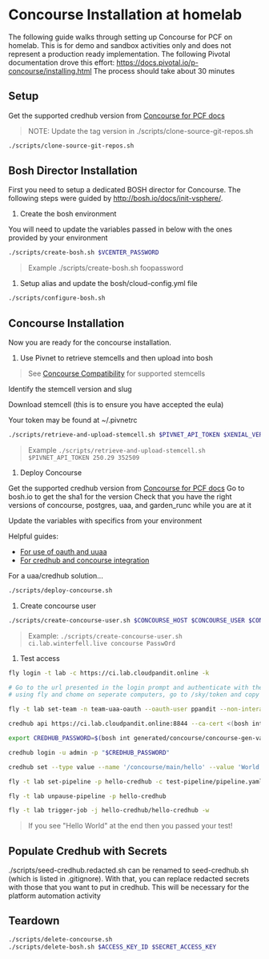# Concourse Installation at homelab

The following guide walks through setting up Concourse for PCF on homelab.  This is for demo and sandbox activities only and does not represent a production ready implementation. The following Pivotal documentation drove this effort: https://docs.pivotal.io/p-concourse/installing.html
The process should take about 30 minutes

## Setup

Get the supported credhub version from [Concourse for PCF docs](https://docs.pivotal.io/p-concourse/4-x/index.html#compatibility)

>NOTE: Update the tag version in ./scripts/clone-source-git-repos.sh

```bash
./scripts/clone-source-git-repos.sh
```

## Bosh Director Installation

First you need to setup a dedicated BOSH director for Concourse.  The following steps were guided by http://bosh.io/docs/init-vsphere/.

1. Create the bosh environment

You will need to update the variables passed in below with the ones provided by your environment

```bash
./scripts/create-bosh.sh $VCENTER_PASSWORD
```

>Example ./scripts/create-bosh.sh foopassword

1. Setup alias and update the bosh/cloud-config.yml file

```bash
./scripts/configure-bosh.sh
```

## Concourse Installation

Now you are ready for the concourse installation.

1. Use Pivnet to retrieve stemcells and then upload into bosh

>See [Concourse Compatibility](https://docs.pivotal.io/p-concourse/index.html#compatibility) for supported stemcells

Identify the stemcell version and slug

Download stemcell (this is to ensure you have accepted the eula)

Your token may be found at ~/.pivnetrc

```bash
./scripts/retrieve-and-upload-stemcell.sh $PIVNET_API_TOKEN $XENIAL_VERSION $XENIAL_SLUG
```

>Example `./scripts/retrieve-and-upload-stemcell.sh $PIVNET_API_TOKEN 250.29 352509`

1. Deploy Concourse

Get the supported credhub version from [Concourse for PCF docs](https://docs.pivotal.io/p-concourse/4-x/index.html#compatibility)
Go to bosh.io to get the sha1 for the version
Check that you have the right versions of concourse, postgres, uaa, and garden_runc while you are at it

Update the variables with specifics from your environment

Helpful guides:

- [For use of oauth and uuaa](https://github.com/concourse/concourse-bosh-deployment/pull/85)
- [For credhub and concourse integration](https://github.com/pivotal-cf/pcf-pipelines/blob/master/docs/credhub-integration.md)

For a uaa/credhub solution...

```bash
./scripts/deploy-concourse.sh
```

1. Create concourse user

```bash
./scripts/create-concourse-user.sh $CONCOURSE_HOST $CONCOURSE_USER $CONCOURSE_USER_PASSWORD
```

>Example: `./scripts/create-concourse-user.sh ci.lab.winterfell.live concourse PasswOrd`

1. Test access

```bash
fly login -t lab -c https://ci.lab.cloudpandit.online -k

# Go to the url presented in the login prompt and authenticate with the newly created user
# using fly and chome on seperate computers, go to /sky/token and copy the content of the page and then enter into the fly prompt for token

fly -t lab set-team -n team-uaa-oauth --oauth-user ppandit --non-interactive

credhub api https://ci.lab.cloudpandit.online:8844 --ca-cert <(bosh int generated/concourse/concourse-gen-vars.yml --path /atc_tls/ca)

export CREDHUB_PASSWORD=$(bosh int generated/concourse/concourse-gen-vars.yml --path /uaa_users_admin)

credhub login -u admin -p "$CREDHUB_PASSWORD"

credhub set --type value --name '/concourse/main/hello' --value 'World'

fly -t lab set-pipeline -p hello-credhub -c test-pipeline/pipeline.yaml -n

fly -t lab unpause-pipeline -p hello-credhub

fly -t lab trigger-job -j hello-credhub/hello-credhub -w

```

>If you see "Hello World" at the end then you passed your test!

## Populate Credhub with Secrets

./scripts/seed-credhub.redacted.sh can be renamed to seed-credhub.sh (which is listed in .gitignore).  With that, you can replace redacted secrets with those that you want to put in credhub.  This will be necessary for the platform automation activity

## Teardown

```bash
./scripts/delete-concourse.sh
./scripts/delete-bosh.sh $ACCESS_KEY_ID $SECRET_ACCESS_KEY
```
